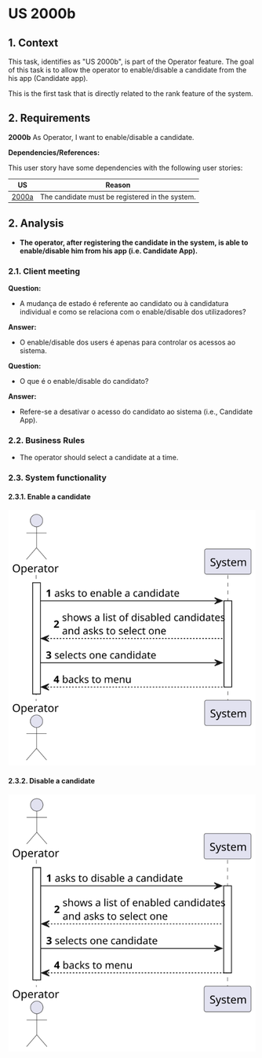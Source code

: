 # US 2000b

## 1. Context

This task, identifies as "US 2000b", is part of the Operator feature. The goal of this task is to allow the operator to enable/disable a candidate from the his app (Candidate app).

This is the first task that is directly related to the rank feature of the system.

## 2. Requirements

**2000b** As Operator, I want to enable/disable a candidate.

**Dependencies/References:**

This user story have some dependencies with the following user stories:

| US                                      | Reason                                          |
|-----------------------------------------|-------------------------------------------------|
| [2000a](../../SprintB/us1002/readme.md) | The candidate must be registered in the system. |

## 2. Analysis

- **The operator, after registering the candidate in the system, is able to enable/disable him from his app (i.e. Candidate App).**

### 2.1. Client meeting

**Question:**

- A mudança de estado é referente ao candidato ou à candidatura individual e como se relaciona com o enable/disable dos utilizadores?

**Answer:**

- O enable/disable dos users é apenas para controlar os acessos ao sistema.

**Question:**

- O que é o enable/disable do candidato?

**Answer:**

- Refere-se a desativar o acesso do candidato ao sistema (i.e., Candidate App).

### 2.2. Business Rules

- The operator should select a candidate at a time.

### 2.3. System functionality

#### 2.3.1. Enable a candidate

![](SSD/SSD-Enable-Candidate.svg)

#### 2.3.2. Disable a candidate

![](SSD/SSD-Disable-Candidate.svg)